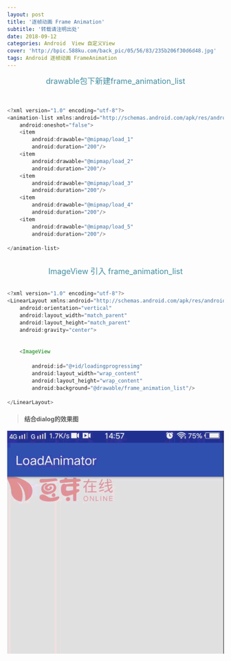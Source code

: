 ```yaml
---
layout: post
title: '逐帧动画 Frame Animation'
subtitle: '转载请注明出处'
date: 2018-09-12
categories: Android  View 自定义View 
cover: 'http://bpic.588ku.com/back_pic/05/56/83/235b206f30d6d48.jpg'
tags: Android 逐帧动画 FrameAnimation
---
```


 
 <center>
 <font color="#4590a3" size="4px">drawable包下新建frame_animation_list</font>
 </center>
 
 <br>
 
```java

<?xml version="1.0" encoding="utf-8"?>
<animation-list xmlns:android="http://schemas.android.com/apk/res/android"
    android:oneshot="false">
    <item
        android:drawable="@mipmap/load_1"
        android:duration="200"/>
    <item
        android:drawable="@mipmap/load_2"
        android:duration="200"/>
    <item
        android:drawable="@mipmap/load_3"
        android:duration="200"/>
    <item
        android:drawable="@mipmap/load_4"
        android:duration="200"/>
    <item
        android:drawable="@mipmap/load_5"
        android:duration="200"/>

</animation-list>
  
```

 <center>
 <font color="#4590a3" size="4px">ImageView 引入 frame_animation_list</font>
 </center>
 
 <br>
 
```java
<?xml version="1.0" encoding="utf-8"?>
<LinearLayout xmlns:android="http://schemas.android.com/apk/res/android"
    android:orientation="vertical"
    android:layout_width="match_parent"
    android:layout_height="match_parent"
    android:gravity="center">


    <ImageView

        android:id="@+id/loadingprogressimg"
        android:layout_width="wrap_content"
        android:layout_height="wrap_content"
        android:background="@drawable/frame_animation_list"/>

</LinearLayout>
```

>  #### 结合dialog的效果图

![gif](https://raw.githubusercontent.com/SchnappiJoy/SchnappiJoy.github.io/master/assets/illustration/jdfw.gif)
